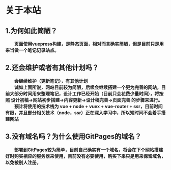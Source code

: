 # 关于本站

## 1.为何如此简陋？
**&emsp;&emsp;页面使用vuepress构建，是静态页面，相对而言确实简陋，但是目前只是用来当做一个笔记记录站点。**

## 2.还会维护或者有其他计划吗？
**&emsp;&emsp;会继续维护（更新笔记），有其他计划**  
**&emsp;&emsp;诚如上面所说，网站目前较为简陋，后续会继续搭建一个更为完善的网站，目前大部分时间用来整理笔记，设计工作已经开始（目前只会花费少量时间），将按照 设计初稿->网站初步搭建->内容更新->设计稿完善->页面完善 的步骤来进行。**  
**&emsp;&emsp;预计将使用的技术栈为 vue + node + vuex + vue-router + ssr，目前时间有限，并且部分相关技术（node，ssr）正在深入学习中，所以短时间不会着手搭建网站**

## 3.没有域名吗？为什么使用GitPages的域名？
**&emsp;&emsp;部署到GitPages较为简单，目前自己确实有一个域名，将会在下个网站搭建好时购买相应的服务器来使用，目前没有必要使用，购买下来只是用来保留域名，以免被别人注册。**